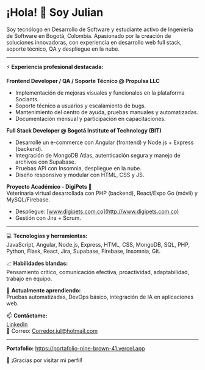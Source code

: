 # ¡Hola! 👋 Soy Julian

Soy tecnólogo en Desarrollo de Software y estudiante activo de Ingeniería de Software en Bogotá, Colombia. Apasionado por la creación de soluciones innovadoras, con experiencia en desarrollo web full stack, soporte técnico, QA y despliegue en la nube.

---

⚡️ **Experiencia profesional destacada:**

**Frontend Developer / QA / Soporte Técnico @ Propulsa LLC**  
- Implementación de mejoras visuales y funcionales en la plataforma Sociants.  
- Soporte técnico a usuarios y escalamiento de bugs.  
- Mantenimiento del centro de ayuda, pruebas manuales y automatizadas.  
- Documentación mensual y participación en capacitaciones.

**Full Stack Developer @ Bogotá Institute of Technology (BIT)**  
- Desarrollé un e-commerce con Angular (frontend) y Node.js + Express (backend).  
- Integración de MongoDB Atlas, autenticación segura y manejo de archivos con Supabase.  
- Pruebas API con Insomnia, despliegue en la nube.  
- Diseño responsivo y modular con HTML, CSS y JS.

**Proyecto Académico - DigiPets 🐾**  
Veterinaria virtual desarrollada con PHP (backend), React/Expo Go (móvil) y MySQL/Firebase.  
- Despliegue: [www.digipets.com.co](http://www.digipets.com.co)  
- Gestión con Jira + Scrum.

---

💻 **Tecnologías y herramientas:**  
JavaScript, Angular, Node.js, Express, HTML, CSS, MongoDB, SQL, PHP, Python, Flask, React, Jira, Supabase, Firebase, Insomnia, Git.

📈 **Habilidades blandas:**  
Pensamiento crítico, comunicación efectiva, proactividad, adaptabilidad, trabajo en equipo.

🌱 **Actualmente aprendiendo:**  
Pruebas automatizadas, DevOps básico, integración de IA en aplicaciones web.

📫 **Contáctame:**  
[LinkedIn](https://www.linkedin.com/in/julian-mateo-corredor-granados-84840a205)  
📧 Correo: Corredor.jul@hotmail.com

---
**Portafolio:**
https://portafolio-nine-brown-41.vercel.app

🚀 ¡Gracias por visitar mi perfil!
